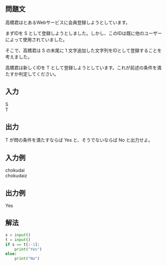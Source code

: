 ## 問題文
高橋君はとあるWebサービスに会員登録しようとしています。  

まずIDを 
S として登録しようとしました。しかし、このIDは既に他のユーザーによって使用されていました。  

そこで、高橋君は 
S の末尾に 
1 文字追加した文字列をIDとして登録することを考えました。  

高橋君は新しくIDを 
T として登録しようとしています。これが前述の条件を満たすか判定してください。  
## 入力
S  
T
## 出力
T が問の条件を満たすならば Yes と、そうでないならば No と出力せよ。
## 入力例
chokudai  
chokudaiz
## 出力例
Yes
## 解法

```python
s = input()
t = input()
if s == t[:-1]:
    print("Yes")
else:
    print("No")